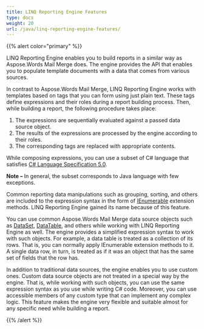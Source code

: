 ```yaml
---
title: LINQ Reporting Engine Features
type: docs
weight: 20
url: /java/linq-reporting-engine-features/
---
```


{{% alert color="primary" %}} 

LINQ Reporting Engine enables you to build reports in a similar way as Aspose.Words Mail Merge does. The engine provides the API that enables you to populate template documents with a data that comes from various sources.

In contrast to Aspose.Words Mail Merge, LINQ Reporting Engine works with templates based on tags that you can form using just plain text. These tags define expressions and their roles during a report building process. Then, while building a report, the following procedure takes place:

1. The expressions are sequentially evaluated against a passed data source object.
1. The results of the expressions are processed by the engine according to their roles.
1. The corresponding tags are replaced with appropriate contents.

While composing expressions, you can use a subset of C# language that satisfies [C# Language Specification 5.0](http://www.microsoft.com/en-us/download/details.aspx?id=7029).

**Note –** In general, the subset corresponds to Java language with few exceptions.

Common reporting data manipulations such as grouping, sorting, and others are included to the expression syntax in the form of [IEnumerable<T>](http://msdn.microsoft.com/en-us/library/9eekhta0\(v=vs.110\).aspx) extension methods. LINQ Reporting Engine gained its name because of this feature.

You can use common Aspose.Words Mail Merge data source objects such as [DataSet](http://www.aspose.com/docs/display/wordsjavaold/DataSet), [DataTable](http://www.aspose.com/docs/display/wordsjavaold/DataTable), and others while working with LINQ Reporting Engine as well. The engine provides a simplified expression syntax to work with such objects. For example, a data table is treated as a collection of its rows. That is, you can normally apply IEnumerable<T> extension methods to it. A single data row, in turn, is treated as if it was an object that has the same set of fields that the row has.

In addition to traditional data sources, the engine enables you to use custom ones. Custom data source objects are not treated in a special way by the engine. That is, while working with such objects, you can use the same expression syntax as you use while writing C# code. Moreover, you can use accessible members of any custom type that can implement any complex logic. This feature makes the engine very flexible and suitable almost for any specific need while building a report.

{{% /alert %}}
